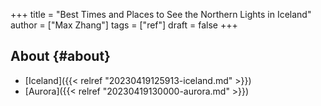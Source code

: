 +++
title = "Best Times and Places to See the Northern Lights in Iceland"
author = ["Max Zhang"]
tags = ["ref"]
draft = false
+++

## About {#about}

-   [Iceland]({{< relref "20230419125913-iceland.md" >}})
-   [Aurora]({{< relref "20230419130000-aurora.md" >}})
